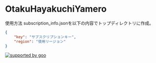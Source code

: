 # OtakuHayakuchiYamero
使用方法
subscription_info.jsonを以下の内容でトップディレクトリに作成。
```subscription_info.json
{
    "key": "サブスクリプションキー",
    "region": "使用リージョン"
}
```
<a href="http://www.goo.ne.jp/">
<img src="//u.xgoo.jp/img/sgoo.png" alt="supported by goo"
title="supported by goo">
</a>